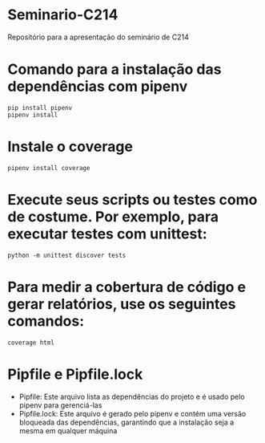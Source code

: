 # Seminario-C214
Repositório para a apresentação do seminário de C214

# Comando para a instalação das dependências com pipenv
    pip install pipenv
    pipenv install

# Instale o coverage
    pipenv install coverage

# Execute seus scripts ou testes como de costume. Por exemplo, para executar testes com unittest:
    python -m unittest discover tests

# Para medir a cobertura de código e gerar relatórios, use os seguintes comandos:
    coverage html

# Pipfile e Pipfile.lock
- Pipfile: Este arquivo lista as dependências do projeto e é usado pelo pipenv para gerenciá-las
- Pipfile.lock: Este arquivo é gerado pelo pipenv e contém uma versão bloqueada das dependências, garantindo que a instalação seja a mesma em qualquer máquina
